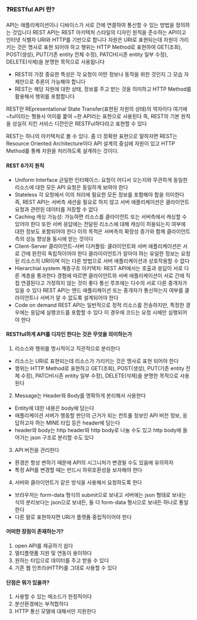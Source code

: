 ### ❓RESTful API 란?
API는 애플리케이션이나 디바이스가 서로 간에 연결하여 통신할 수 있는 방법을 정의하는 것입니다
REST API는 REST 아키텍처 스타일의 디자인 원칙을 준수하는 API이고 인터넷 식별자 URI와 HTTP를 기반으로 합니다 자원은 URI로 표현되는데 자원이 가리키는 것은 명사로 표현 되어야 하고 행위는 HTTP Method로 표현하여 GET(조회), POST(생성), PUT(기존 entity 전체 수정), PATCH(시존 entity 일부 수정), DELETE(삭제)을 분명한 목적으로 사용됩니다

+ REST의 가장 중요한 특성은 각 요청이 어떤 정보나 동작을 위한 것인지 그 모습 자체만으로 추론이 가능해야 합니다 
+ REST는 해당 자원에 대한 상태, 정보를 주고 받는 것을 의미하고 HTTP Method를 활용해서 행위를 포함합니다

REST란 REpresentational State Transfer(표현된 자원의 상태)의 약자이다
여기에 ~ful이라는 형용사 어미를 붙여 ~한 API라는 표현으로 사용된다
즉, REST의 기본 원칙을 성실히 지킨 서비스 디잔인은 RESTFul하다라고 표현할 수 있다

REST는 하나의 아키텍처로 볼 수 있다. 좀 더 정확한 표현으로 말하자면 REST는 Resource Oriented Architecture이다 API 설계의 중심에 자원이 있고 HTTP Method를 통해 자원을 처리하도록 설계하는 것이다.

#### REST 6가지 원칙
* Uniform Interface
균일한 인터페이스: 요청이 어디서 오는지와 무관하게 동일한 리소스에 대한 모든 API 요청은 동일하게 보여야 한다
* Stateless
각 요청에서 이의 처리에 필요한 모든 정보를 포함해야 함을 의미한다
즉, REST API는 서버측 세션을 필요로 하지 않고 서버 애플리케이션은 클라이언트 요청과 관련된 데이터를 저장할 수 없다
* Caching
캐싱 가능성: 가능하면 리소스를 클라이언트 또는 서버측에서 캐싱할 수 있어야 한다 또한 서버 응답에는 전달된 리소스에 대해 캐싱이 허용되는지 여부에 대한 정보도 포함되어야 한다
이의 목적은 서버측의 확장성 증가와 함께 클라이언트 측의 성능 향상을 동시에 얻는 것이다
* Client-Server
클라이언트-서버 디커플링: 클라이언트와 서버 애플리케이션은 서로 간에 완전히 독립적이어야 한다
클라이이언트가 알아야 하는 유일한 정보는 요청된 리소스의 URI이며 이는 다른 방법으로 서버 애플리케이션과 상호작용할 수 없다
* Hierarchial system
계층구조 아키텍처: REST API에서는 호출과 응답이 서로 다른 계층을 통과한다 경험에 따르면 클라이언트와 서버 애플리케이션이 서로 간에 직접 연결된다고 가정하지 않는 것이 좋다
통신 루프에는 다수의 서로 다른 중개자가 있을 수 있다
REST API는 엔드 애플리케이션 또는 중개자가 통신하는지 여부를 클라이언트나 서버가 알 수 없도록 설계되어야 한다
* Code on demand
REST API는 일반적으로 정적 리소스를 전송하지만, 특정한 경우에는 응답에 실행코드를 포함할 수 있다 이 경우에 코드는 요청 시에만 실행되어야 한다

#### RESTful하게 API를 디자인 한다는 것은 무엇을 의미하는가
1. 리소스와 행위를 명시적이고 직관적으로 분리한다
* 리소스는 URI로 표현되는데 리소스가 가리키는 것은 명사로 표현 되어야 한다
* 행위는 HTTP Method로 표현하고 GET(조회), POST(생성), PUT(기존 entity 전체 수정), PATCH(시존 entity 일부 수정), DELETE(삭제)을 분명한 목적으로 사용된다

2. Message는 Header와 Body를 명확하게 분리해서 사용한다
* Entity에 대한 내용은 body에 담는다
* 애플리케이션 서버가 행동할 판단의 근거가 되는 컨트롤 정보인 API 버전 정보, 응답하고자 하는 MINE 타입 등은 header에 담는다
* header와 body는 http header와 http body로 나눌 수도 있고 http body에 들어가는 json 구조로 분리할 수도 있다

3. API 버전을 관리한다
* 환경은 항상 변하기 때문에 API의 시그니처가 변경될 수도 있음에 유의하자
* 특정 API를 변경할 때는 반드시 하위호환성을 보자해야 한다

4. 서버와 클라이언트가 같은 방식을 사용해서 요청하도록 한다
* 브라우저는 form-data 형식의 submit으로 보내고 서버에는 json 형태로 보내는 식의 분리보다는 json으로 보내든, 둘 다 form-data 형시으로 보내든 하나로 통일한다
* 다른 말로 표현하자면 URI가 플랫폼 중립적이어야 한다

#### 어떠한 장점이 존재하는가?
1. open API를 제공하기 쉽다
2. 멀티플랫폼 지원 및 연동이 용이하다
3. 원하는 타입으로 데이터를 주고 받을 수 있다
4. 기존 웹 인프라(HTTP)를 그대로 사용할 수 있다

#### 단점은 뭐가 있을까?
1. 사용할 수 있는 메소드가 한정적이다
2. 분산환경에는 부적합하다
3. HTTP 통신 모델에 대해서만 지원한다